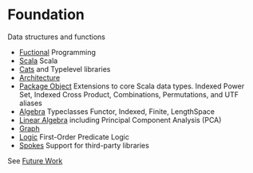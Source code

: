 # Foundation

Data structures and functions

* [Fuctional](Functional.md) Programming
* [Scala](Scala.md) Scala
* [Cats](Cats.md) and Typelevel libraries
* [Architecture](Architecture.md)
* [Package Object](PackageObject.md) Extensions to core Scala data types. Indexed Power Set, Indexed Cross Product, Combinations, Permutations, and UTF aliases
* [Algebra](Algebra.md) Typeclasses Functor, Indexed, Finite, LengthSpace
* [Linear Algebra](LinearAlgebra.md) including Principal Component Analysis (PCA)
* [Graph](Graph.md)
* [Logic](Logic.md) First-Order Predicate Logic
* [Spokes](Spokes.md) Support for third-party libraries

See [Future Work](FutureWork.md)
